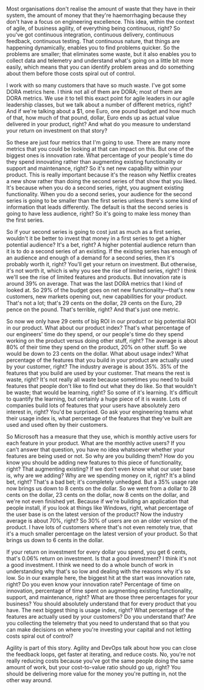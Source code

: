 Most organisations don't realise the amount of waste that they have in their system, the amount of money that they're haemorrhaging because they don't have a focus on engineering excellence. This idea, within the context of agile, of business agility, of everything being continuous, right? So you've got continuous integration, continuous delivery, continuous feedback, continuous testing. That continuous nature, that things are happening dynamically, enables you to find problems quicker. So the problems are smaller; that eliminates some waste, but it also enables you to collect data and telemetry and understand what's going on a little bit more easily, which means that you can identify problem areas and do something about them before those costs spiral out of control.

I work with so many customers that have so much waste. I've got some DORA metrics here. I think not all of them are DORA; most of them are DORA metrics. We use it to tell this exact point for agile leaders in our agile leadership classes, but we talk about a number of different metrics, right? And if we're talking about a $1, one Euro, one pound budget and how much of that, how much of that pound, dollar, Euro ends up as actual value delivered in your product, right? And what do you measure to understand your return on investment on that story?

So these are just four metrics that I'm going to use. There are many more metrics that you could be looking at that can impact on this. But one of the biggest ones is innovation rate. What percentage of your people's time do they spend innovating rather than augmenting existing functionality or support and maintenance, right? So it's net new capability within your product. This is really important because it's the reason why Netflix creates a new show rather than doing the second series of that show that you liked. It's because when you do a second series, right, you augment existing functionality. When you do a second series, your audience for the second series is going to be smaller than the first series unless there's some kind of information that leads differently. The default is that the second series is going to have less audience, right? So it's going to make less money than the first series.

So if your second series is going to cost just as much as a first series, wouldn't it be better to invest that money in a first series to get a higher potential audience? It's a bet, right? A higher potential audience return than it is to do a second series of an existing. If the existing series has enough of an audience and enough of a demand for a second series, then it's probably worth it, right? You'll get your return on investment. But otherwise, it's not worth it, which is why you see the rise of limited series, right? I think we'll see the rise of limited features and products. But innovation rate is around 39% on average. That was the last DORA metrics that I kind of looked at. So 29% of the budget goes on net new functionality—that's new customers, new markets opening out, new capabilities for your product. That's not a lot; that's 29 cents on the dollar, 29 cents on the Euro, 29 pence on the pound. That's terrible, right? And that's just one metric.

So now we only have 29 cents of big ROI in our product or big potential ROI in our product. What about our product index? That's what percentage of our engineers' time do they spend, or our people's time do they spend working on the product versus doing other stuff, right? The average is about 80% of their time they spend on the product, 20% on other stuff. So we would be down to 23 cents on the dollar. What about usage index? What percentage of the features that you build in your product are actually used by your customer, right? The industry average is about 35%. 35% of the features that you build are used by your customer. That means the rest is waste, right? It's not really all waste because sometimes you need to build features that people don't like to find out what they do like. So that wouldn't be waste; that would be learning, right? So some of it's learning. It's difficult to quantify the learning, but certainly a huge piece of it is waste. Lots of companies build lots of features that your users have absolutely zero interest in, right? You'd be surprised. Go ask your engineering teams what their usage index is, what percentage of the features that they've built are used and used often by their customers.

So Microsoft has a measure that they use, which is monthly active users for each feature in your product. What are the monthly active users? If you can't answer that question, you have no idea whatsoever whether your features are being used or not. So why are you building them? How do you know you should be adding new features to this piece of functionality, right? That augmenting existing? If we don't even know what our user base is, why are we adding? Why are we spending money on it, right? It's a blind bet, right? That's a bad bet; it's completely unhedged. But a 35% usage rate now brings us down to 8 cents on the dollar. So we went from a dollar to 28 cents on the dollar, 23 cents on the dollar, now 8 cents on the dollar, and we're not even finished yet. Because if we're building an application that people install, if you look at things like Windows, right, what percentage of the user base is on the latest version of the product? Now the industry average is about 70%, right? So 30% of users are on an older version of the product. I have lots of customers where that's not even remotely true, that it's a much smaller percentage on the latest version of your product. So that brings us down to 6 cents in the dollar.

If your return on investment for every dollar you spend, you get 6 cents, that's 0.06% return on investment. Is that a good investment? I think it's not a good investment. I think we need to do a whole bunch of work in understanding why that's so low and dealing with the reasons why it's so low. So in our example here, the biggest hit at the start was innovation rate, right? Do you even know your innovation rate? Percentage of time on innovation, percentage of time spent on augmenting existing functionality, support, and maintenance, right? What are those three percentages for your business? You should absolutely understand that for every product that you have. The next biggest thing is usage index, right? What percentage of the features are actually used by your customers? Do you understand that? Are you collecting the telemetry that you need to understand that so that you can make decisions on where you're investing your capital and not letting costs spiral out of control?

Agility is part of this story. Agility and DevOps talk about how you can close the feedback loops, get faster at iterating, and reduce costs. No, you're not really reducing costs because you've got the same people doing the same amount of work, but your cost-to-value ratio should go up, right? You should be delivering more value for the money you're putting in, not the other way around.